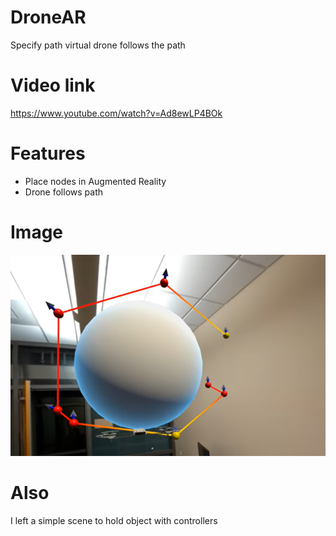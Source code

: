 # DroneAR
Specify path virtual drone follows the path

# Video link
https://www.youtube.com/watch?v=Ad8ewLP4BOk 

# Features
- Place nodes in Augmented Reality
- Drone follows path

# Image
![Example Image](https://github.com/lpsoares/DroneAR/blob/main/Example.png)

# Also
I left a simple scene to hold object with controllers
